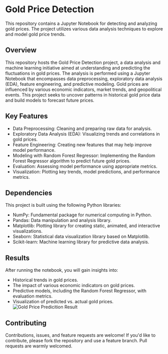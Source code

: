 # Gold Price Detection
This repository contains a Jupyter Notebook for detecting and analyzing gold prices. The project utilizes various data analysis techniques to explore and model gold price trends.

## Overview
This repository hosts the Gold Price Detection project, a data analysis and machine learning initiative aimed at understanding and predicting the fluctuations in gold prices. The analysis is performed using a Jupyter Notebook that encompasses data preprocessing, exploratory data analysis (EDA), feature engineering, and predictive modeling.
Gold prices are influenced by various economic indicators, market trends, and geopolitical events. This project seeks to uncover patterns in historical gold price data and build models to forecast future prices.

## Key Features
- Data Preprocessing: Cleaning and preparing raw data for analysis.
- Exploratory Data Analysis (EDA): Visualizing trends and correlations in gold prices.
- Feature Engineering: Creating new features that may help improve model performance.
- Modeling with Random Forest Regressor: Implementing the Random Forest Regressor algorithm to predict future gold prices.
- Evaluation: Assessing model performance using appropriate metrics.
- Visualization: Plotting key trends, model predictions, and performance metrics.

## Dependencies
This project is built using the following Python libraries:

- NumPy: Fundamental package for numerical computing in Python.
- Pandas: Data manipulation and analysis library.
- Matplotlib: Plotting library for creating static, animated, and interactive visualizations.
- Seaborn: Statistical data visualization library based on Matplotlib.
- Scikit-learn: Machine learning library for predictive data analysis.

## Results
After running the notebook, you will gain insights into:

- Historical trends in gold prices.
- The impact of various economic indicators on gold prices.
- Predictive models, including the Random Forest Regressor, with evaluation metrics.
- Visualization of predicted vs. actual gold prices.
  ![Gold Price Predicition Result]()

## Contributing
Contributions, issues, and feature requests are welcome! If you'd like to contribute, please fork the repository and use a feature branch. Pull requests are warmly welcomed.


